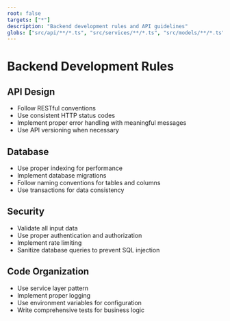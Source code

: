 ```yaml
---
root: false
targets: ["*"]
description: "Backend development rules and API guidelines"
globs: ["src/api/**/*.ts", "src/services/**/*.ts", "src/models/**/*.ts"]
---
```


# Backend Development Rules

## API Design

- Follow RESTful conventions
- Use consistent HTTP status codes
- Implement proper error handling with meaningful messages
- Use API versioning when necessary

## Database

- Use proper indexing for performance
- Implement database migrations
- Follow naming conventions for tables and columns
- Use transactions for data consistency

## Security

- Validate all input data
- Use proper authentication and authorization
- Implement rate limiting
- Sanitize database queries to prevent SQL injection

## Code Organization

- Use service layer pattern
- Implement proper logging
- Use environment variables for configuration
- Write comprehensive tests for business logic
